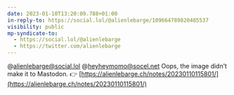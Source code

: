 ```yaml
---
date: 2023-01-10T13:20:09.788+01:00
in-reply-to: https://social.lol/@alienlebarge/109664789820485537
visibility: public
mp-syndicate-to:
  - https://social.lol/@alienlebarge
  - https://twitter.com/alienlebarge
---
```

@alienlebarge@social.lol @heyheymomo@socel.net Oops, the image didn’t make it to Mastodon. 👉 [https://alienlebarge.ch/notes/20230110115801/](https://alienlebarge.ch/notes/20230110115801/)

